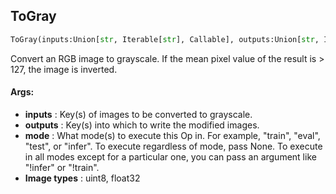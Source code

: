 ## ToGray
```python
ToGray(inputs:Union[str, Iterable[str], Callable], outputs:Union[str, Iterable[str]], mode:Union[NoneType, str, Iterable[str]]=None)
```
Convert an RGB image to grayscale. If the mean pixel value of the result is &gt; 127, the image is inverted.



#### Args:

* **inputs** :  Key(s) of images to be converted to grayscale.
* **outputs** :  Key(s) into which to write the modified images.
* **mode** :  What mode(s) to execute this Op in. For example, "train", "eval", "test", or "infer". To execute            regardless of mode, pass None. To execute in all modes except for a particular one, you can pass an argument            like "!infer" or "!train".
* **Image types** :         uint8, float32    